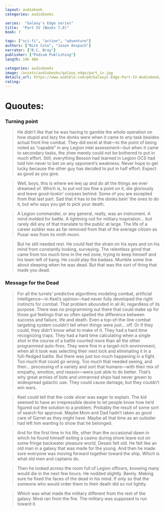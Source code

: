 ```yaml
---
layout: audiobook
categories: audiobooks

series:  "Galaxy's Edge series"
title:  "Part IV (Books 7,8)"
book: 7

tags: ["sci-fi", "action", "adventure"]
authors: ["Nick Cole", "Jason Anspach"]
narrator: ["R.C. Bray"]
publisher: ["Podium Publishing"]
length: 19h 48m

categories: audiobooks
image: /assets/audiobooks/galaxy_edge/part_iv.jpg
details_url: https://www.audible.com/pd/Galaxys-Edge-Part-IV-Audiobook/1772308269
rating: 
---
```


# Quoutes:
### Turning point

> He didn’t like that he was having to gamble the whole operation on how stupid and lazy the donks were when it came to any task besides actual front line combat. They did excel at that—to the point of being noted as “capable” in any Legion intel assessment—but when it came to secondary tasks, the zhee merely could not be bothered to put in much effort. Still, everything Besson had learned in Legion OCS had told him never to bet on any opponent’s weakness. Never hope to get lucky because the other guy has decided to put in half effort. Expect as good as you give.

> Well, boys, this is where we leej up and do all the things we ever dreamed of. Which is, to put not too fine a point on it, die gloriously and leave good-lookin’ corpses behind. Some of you are excepted from that last part. Sad that it has to be the donks bein’ the ones to do it, but who says you get to pick your death.

> A Legion commander, or any general, really, was an instrument. A mind molded for battle. A lightning rod for military inspiration… but rarely did any of that translate to the public at large. The life of a career soldier was as far removed from that of the average citizen as Pusar was from its ninth moon.

> But he still needed rest. He could feel the strain on his eyes and on his mind from constantly looking, surveying. The relentless grind that came from too much time in the red zone, trying to keep himself and his team left of bang. He could play the badass. Mumble some line about sleeping when he was dead. But that was the sort of thing that made you dead.

###  Message for the Dead

> For all the turrets’ predictive algorithms modeling combat, artificial intelligence—in Keel’s opinion—had never fully developed the right instincts for combat. That problem abounded in all AI, regardless of its purpose. There was no programming out there that could make up for those gut feelings that so often spelled the difference between success and failure, life and death. Even a top-of-the-line combat targeting system couldn’t tell when things were just… off. Or if they could, they didn’t know what to make of it. They had a hard time recognizing traps. They had a hard time calculating when a single shot in the course of a battle counted more than all the other programmed auto-fires. They were fine in a target-rich environment, when all it took was selecting their next lock and eliminating it in a full-fledged battle. But there was just too much happening in a fight. Too much that could go wrong. Too much that needed seeing, and then… processing of a variety and sort that humans—with their mix of empathy, emotion, and reason—were just able to do better. That’s why great armies of bots and unmanned ships had never grown to widespread galactic use. They could cause damage, but they couldn’t win wars.

> Keel could tell that the code slicer was eager to explain. The kid seemed to have an irrepressible desire to let people know how he’d figured out the solution to a problem. Probably the result of some sort of search for approval. Maybe Mom and Dad hadn’t taken as good care of Garret as they might have. Maybe all that time as an outsider had left him wanting to show that he belonged.

> And for the first time in his life, other than the occasional dawn in which he found himself exiting a casino during shore leave out on some fringe backwater pleasure world, Desaix felt old. He felt like an old man in a galaxy that was made for the young. And then he made sure everyone was moving forward together toward the ship. Which is what old men and captains do.

> Then he looked across the room full of Legion officers, knowing many would die in the next few hours. He nodded slightly. Barely. Making sure he fixed the faces of the dead in his mind. If only so that the someone who would order them to their death did so not lightly.

> Which was what made the military different from the rest of the galaxy. Most ran from the fire. The military was supposed to run toward it.